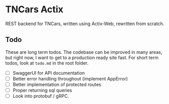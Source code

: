 # TNCars Actix

REST backend for TNCars, written using Actix-Web, rewritten from scratch.


## Todo

These are long term todos. The codebase can be improved in many areas, but right now, I want to get to a production ready site fast. For short term todos, look at `todo.md` in the root folder.

- [ ] SwaggerUI for API documentation
- [ ] Better error handling throughout (implement AppError)
- [ ] Better implementation of protected routes
- [ ] Proper returning sql queries
- [ ] Look into protobuf / gRPC.
